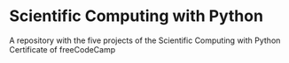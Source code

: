 # Scientific Computing with Python

A repository with the five projects of the Scientific Computing with Python Certificate of freeCodeCamp  
